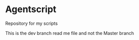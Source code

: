 # Agentscript
Repository for my scripts 

This is the dev branch read me file and not the Master branch
